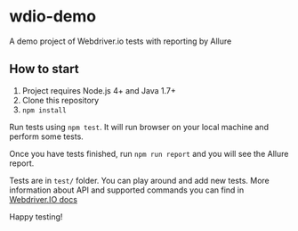 # wdio-demo
A demo project of Webdriver.io tests with reporting by Allure


## How to start

1. Project requires Node.js 4+ and Java 1.7+
2. Clone this repository
3. `npm install`

Run tests using `npm test`. It will run browser on your local machine and perform some tests.

Once you have tests finished, run `npm run report` and you will see the Allure report.

Tests are in `test/` folder. You can play around and add new tests. More information about API and supported commands you can find in [Webdriver.IO docs](http://webdriver.io/api.html)

Happy testing!
